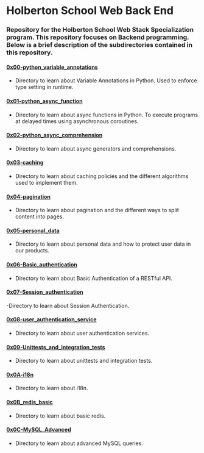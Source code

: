 # Holberton School Web Back End

### Repository for the Holberton School Web Stack Specialization program. This repository focuses on Backend programming. Below is a brief description of the subdirectories contained in this repository.

#### [0x00-python_variable_annotations](./0x00-python_variable_annotations)

- Directory to learn about Variable Annotations in Python. Used to enforce type setting in runtime.

#### [0x01-python_async_function](./0x01-python_async_function)

- Directory to learn about async functions in Python. To execute programs at delayed times using asynchronous coroutines.

#### [0x02-python_async_comprehension](./0x02-python_async_comprehension)

- Directory to learn about async generators and comprehensions.

#### [0x03-caching](./0x03-caching)

- Directory to learn about caching policies and the different algorithms used to implement them.

#### [0x04-pagination](./0x04-pagination)

- Directory to learn about pagination and the different ways to split content into pages.

#### [0x05-personal_data](./0x05-personal_data)

- Directory to learn about personal data and how to protect user data in our products.

#### [0x06-Basic_authentication](./0x06-Basic_authentication)

- Directory to learn about Basic Authentication of a RESTful API.

#### [0x07-Session_authentication](./0x07-Session_authentication)

-Directory to learn about Session Authentication.

#### [0x08-user_authentication_service](./0x08-user_authentication_service)

- Directory to learn about user authentication services.

#### [0x09-Unittests_and_integration_tests](./0x09-Unittests_and_integration_tests)

- Directory to learn about unittests and integration tests.

#### [0x0A-i18n](./0x0A-i18n)

- Directory to learn about i18n.

#### [0x0B_redis_basic](./0x0B_redis_basic)

- Directory to learn about basic redis.

#### [0x0C-MySQL_Advanced](./0x0C-MySQL_Advanced)

- Directory to learn about advanced MySQL queries.
